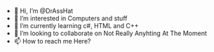 - 👋 Hi, I’m @DrAssHat
- 👀 I’m interested in Computers and stuff
- 🌱 I’m currently learning c#, HTML and C++
- 💞️ I’m looking to collaborate on Not Really Anyhting At The Moment
- 📫 How to reach me Here?

<!---
DrAssHat/DrAssHat is a ✨ special ✨ repository because its `README.md` (this file) appears on your GitHub profile.
You can click the Preview link to take a look at your changes.
--->
